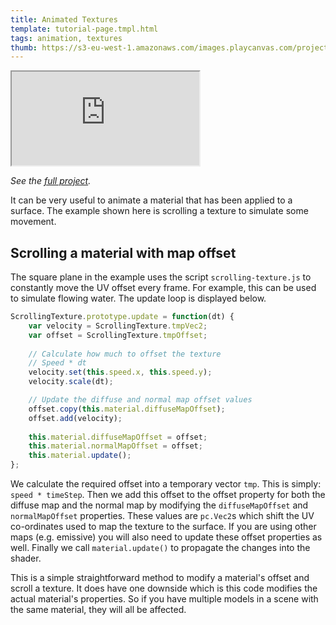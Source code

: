```yaml
---
title: Animated Textures
template: tutorial-page.tmpl.html
tags: animation, textures
thumb: https://s3-eu-west-1.amazonaws.com/images.playcanvas.com/projects/12/405882/1C968A-image-75.jpg
---
```


<iframe src="https://playcanv.as/p/qFDE1q2H/"></iframe>

*See the [full project][1].*

It can be very useful to animate a material that has been applied to a surface. The example shown here is scrolling a texture to simulate some movement.

## Scrolling a material with map offset

The square plane in the example uses the script `scrolling-texture.js` to constantly move the UV offset every frame. For example, this can be used to simulate flowing water. The update loop is displayed below.

```javascript
ScrollingTexture.prototype.update = function(dt) {
    var velocity = ScrollingTexture.tmpVec2;
    var offset = ScrollingTexture.tmpOffset;
    
    // Calculate how much to offset the texture
    // Speed * dt
    velocity.set(this.speed.x, this.speed.y);
    velocity.scale(dt);

    // Update the diffuse and normal map offset values
    offset.copy(this.material.diffuseMapOffset);
    offset.add(velocity);
    
    this.material.diffuseMapOffset = offset;
    this.material.normalMapOffset = offset;
    this.material.update();
};
```

We calculate the required offset into a temporary vector `tmp`. This is simply: `speed * timeStep`. Then we add this offset to the offset property for both the diffuse map and the normal map by modifying the `diffuseMapOffset` and `normalMapOffset` properties. These values are `pc.Vec2`s which shift the UV co-ordinates used to map the texture to the surface. If you are using other maps (e.g. emissive) you will also need to update these offset properties as well. Finally we call `material.update()` to propagate the changes into the shader.

This is a simple straightforward method to modify a material's offset and scroll a texture. It does have one downside which is this code modifies the actual material's properties. So if you have multiple models in a scene with the same material, they will all be affected.

[1]: https://playcanvas.com/project/405882
[2]: /images/tutorials/intermediate/animated-textures/coin-rotate.png
